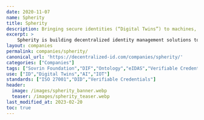 ```yaml
---
date: 2020-11-07
name: Spherity
title: Spherity
description: Bringing secure identities (“Digital Twins”) to machines, algorithms, and other non-human entities. 
excerpt: >
    Spherity is building decentralized identity management solutions to power the 4th industrial revolution, bringing secure identities (“Digital Twins”) to machines, algorithms, and other non-human entities.
layout: companies
permalink: companies/spherity/
canonical_url: 'https://decentralized-id.com/companies/spherity/'
categories: ["Companies"]
tags: ["Sovrin Foundation","DIF","Ontology","eIDAS","Verifiable Credentials","W3C","Swisscom"]
use: ["ID","Digital Twins","AI","IOT"]
standards: ["ISO 27001","DID","Verifiable Credentials"]
header:
  image: /images/spherity_banner.webp
  teaser: /images/spherity_teaser.webp
last_modified_at: 2023-02-20
toc: true
---
```


